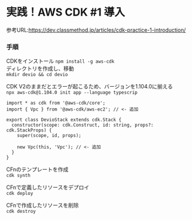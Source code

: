 # 実践！AWS CDK #1 導入
参考URL:https://dev.classmethod.jp/articles/cdk-practice-1-introduction/

### 手順
CDKをインストール
`npm install -g aws-cdk`  
ディレクトリを作成し、移動  
`mkdir devio && cd devio`

CDK V2のままだとエラーが起こるため、バージョンを1.104.0に揃える  
`npx aws-cdk@1.104.0 init app --language typescrip`

```tsx
import * as cdk from '@aws-cdk/core';
import { Vpc } from '@aws-cdk/aws-ec2'; // <- 追加

export class DevioStack extends cdk.Stack {
  constructor(scope: cdk.Construct, id: string, props?: cdk.StackProps) {
    super(scope, id, props);

    new Vpc(this, 'Vpc'); // <- 追加
  }
}
```
CFnのテンプレートを作成  
`cdk synth`

CFnで定義したリソースをデプロイ  
`cdk deploy`

CFnで作成したリソースを削除  
`cdk destroy`

